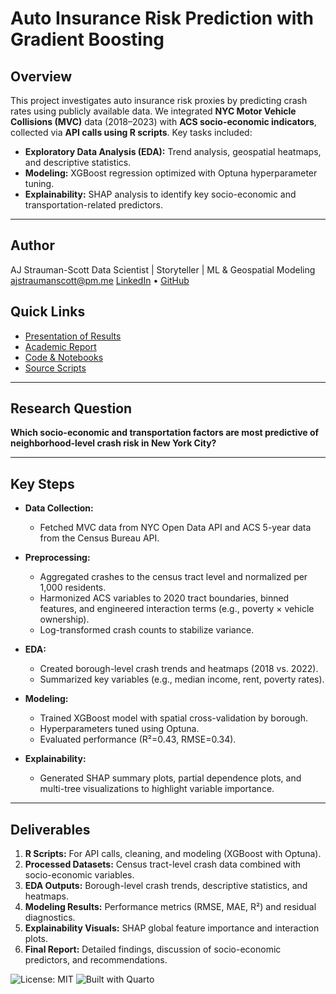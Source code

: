 # **Auto Insurance Risk Prediction with Gradient Boosting**

## **Overview**

This project investigates auto insurance risk proxies by predicting crash rates using publicly available data. We integrated **NYC Motor Vehicle Collisions (MVC)** data (2018–2023) with **ACS socio-economic indicators**, collected via **API calls using R scripts**.
Key tasks included:

* **Exploratory Data Analysis (EDA):** Trend analysis, geospatial heatmaps, and descriptive statistics.
* **Modeling:** XGBoost regression optimized with Optuna hyperparameter tuning.
* **Explainability:** SHAP analysis to identify key socio-economic and transportation-related predictors.

---

## Author
AJ Strauman-Scott
Data Scientist | Storyteller | ML & Geospatial Modeling
ajstraumanscott@pm.me
[LinkedIn](www.linkedin.com/in/ajstraumanscott) • [GitHub](https://github.com/ajsscott)

##  Quick Links
-  [Presentation of Results](./straumanscott_resilience-gentrification-NYC-presentation.pdf)
-  [Academic Report](./straumanscott_resilience-gentrification-NYC-report.pdf)
-  [Code & Notebooks](./notebooks)
-  [Source Scripts](./R)

---

## **Research Question**

**Which socio-economic and transportation factors are most predictive of neighborhood-level crash risk in New York City?**

---

## **Key Steps**

* **Data Collection:**

  * Fetched MVC data from NYC Open Data API and ACS 5-year data from the Census Bureau API.
* **Preprocessing:**

  * Aggregated crashes to the census tract level and normalized per 1,000 residents.
  * Harmonized ACS variables to 2020 tract boundaries, binned features, and engineered interaction terms (e.g., poverty × vehicle ownership).
  * Log-transformed crash counts to stabilize variance.
* **EDA:**

  * Created borough-level crash trends and heatmaps (2018 vs. 2022).
  * Summarized key variables (e.g., median income, rent, poverty rates).
* **Modeling:**

  * Trained XGBoost model with spatial cross-validation by borough.
  * Hyperparameters tuned using Optuna.
  * Evaluated performance (R²=0.43, RMSE=0.34).
* **Explainability:**

  * Generated SHAP summary plots, partial dependence plots, and multi-tree visualizations to highlight variable importance.

---

## **Deliverables**

1. **R Scripts:** For API calls, cleaning, and modeling (XGBoost with Optuna).
2. **Processed Datasets:** Census tract-level crash data combined with socio-economic variables.
3. **EDA Outputs:** Borough-level crash trends, descriptive statistics, and heatmaps.
4. **Modeling Results:** Performance metrics (RMSE, MAE, R²) and residual diagnostics.
5. **Explainability Visuals:** SHAP global feature importance and interaction plots.
6. **Final Report:** Detailed findings, discussion of socio-economic predictors, and recommendations.

![License: MIT](https://img.shields.io/badge/License-MIT-blue.svg)
![Built with Quarto](https://img.shields.io/badge/docs-Quarto-orange)
